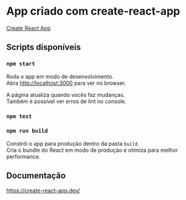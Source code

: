 # App criado com create-react-app

[Create React App](https://github.com/facebook/create-react-app)

## Scripts disponíveis

### `npm start`

Roda o app em modo de desenvolvimento.\
Abra [http://localhost:3000](http://localhost:3000) para ver no browser.

A página atualiza quando vocês faz mudanças.\
Também é possível ver erros de lint no console.

### `npm test`

### `npm run build`

Constrói o app para produção dentro da pasta `build`.\
Cria o bundle do React em modo de produção e otimiza para melhor performance.

## Documentação
https://create-react-app.dev/
